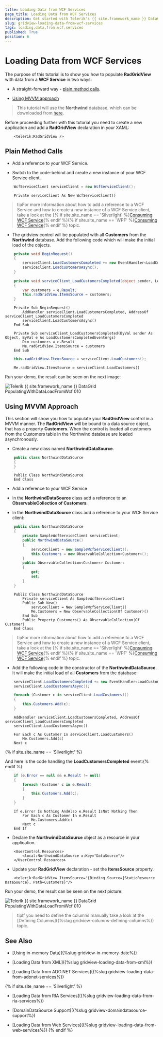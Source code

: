 ```yaml
---
title: Loading Data from WCF Services
page_title: Loading Data from WCF Services
description: Get started with Telerik's {{ site.framework_name }} DataGrid and learn how you can populate the grid with data from a WCF Service.
slug: gridview-loading-data-from-wcf-services
tags: loading,data,from,wcf,services
published: True
position: 6
---
```


# Loading Data from WCF Services

The purpose of this tutorial is to show you how to populate __RadGridView__ with data from a __WCF Service__ in two ways:

* A straight-forward way - [plain method calls](#Plain_Method_Calls). 

* [Using MVVM approach](#Using_MVVM_Approach)

>This tutorial will use the __Northwind__ database, which can be downloaded from [here](http://www.microsoft.com/downloads/details.aspx?FamilyID=06616212-0356-46A0-8DA2-EEBC53A68034&displaylang=en).

Before proceeding further with this tutorial you need to create a new application and add a __RadGridView__ declaration in your XAML: 



```XAML
	<telerik:RadGridView />
```

## Plain Method Calls

* Add a reference to your WCF Service. 

* Switch to the code-behind and create a new instance of your WCF Service client.



```C#
	WcfServiceClient serviceClient = new WcfServiceClient();
```
```VB.NET
	Private serviceClient As New WcfServiceClient()
```

>tipFor more information about how to add a reference to a WCF Service and how to create a new instance of a WCF Service client, take a look at the {% if site.site_name == 'Silverlight' %}[Consuming WCF Service](http://www.telerik.com/help/silverlight/consuming-data-wcf-service.html){% endif %}{% if site.site_name == 'WPF' %}[Consuming WCF Service](http://www.telerik.com/help/wpf/consuming-data-wcf-service.html){% endif %} topic.

* The gridview control will be populated with all __Customers__ from the __Northwind__ database. Add the following code which will make the initial load of the objects.



```C#
	private void BeginRequest()
	{
	    serviceClient.LoadCustomersCompleted += new EventHandler<LoadCustomersCompletedEventArgs>(serviceClient_LoadCustomersCompleted);
	    serviceClient.LoadCustomersAsync();
	}
	
	private void serviceClient_LoadCustomersCompleted(object sender, LoadCustomersCompletedEventArgs e)
	{
	    var customers = e.Result;
	    this.radGridView.ItemsSource = customers;
	}
```
```VB.NET
	Private Sub BeginRequest()
	    AddHandler serviceClient.LoadCustomersCompleted, AddressOf serviceClient_LoadCustomersCompleted
	    serviceClient.LoadCustomersAsync()
	End Sub
	
	Private Sub serviceClient_LoadCustomersCompleted(ByVal sender As Object, ByVal e As LoadCustomersCompletedEventArgs)
	    Dim customers = e.Result
	    Me.radGridView.ItemsSource = customers
	End Sub
```



```C#
	this.radGridView.ItemsSource = serviceClient.LoadCustomers();
```
```VB.NET
	Me.radGridView.ItemsSource = serviceClient.LoadCustomers()
```

Run your demo, the result can be seen on the next image:

![Telerik {{ site.framework_name }} DataGrid PopulatingWithDataLoadFromWcf 010](images/RadGridView_PopulatingWithDataLoadFromWcf_010.PNG)

## Using MVVM Approach

This section will show you how to populate your __RadGridView__ control in a MVVM manner. The __RadGridView__ will be bound to a data source object, that has a property __Customers__. When the control is loaded all customers from the Customers table in the Northwind database are loaded asynchronously.

* Create a new class named __NorthwindDataSource__. 



```C#
	public class NorthwindDataSource
	{
	}
```
```VB.NET
	Public Class NorthwindDataSource
	End Class
```

* Add a reference to your WCF Service 

* In the __NorthwindDataSource__ class add a reference to an __ObservableCollection of Customers__. 

* In the __NorthwindDataSource__ class add a reference to your WCF Service client: 



```C#
	public class NorthwindDataSource
	{
	    private SampleWcfServiceClient serviceClient;
	    public NorthwindDataSource()
	    {
	        serviceClient = new SampleWcfServiceClient();
	        this.Customers = new ObservableCollection<Customer>();
	    }
	    public ObservableCollection<Customer> Customers
	    {
	        get;
	        set;
	    }
	}
```
```VB.NET
	Public Class NorthwindDataSource
	    Private serviceClient As SampleWcfServiceClient
	    Public Sub New()
	        serviceClient = New SampleWcfServiceClient()
	        Me.Customers = New ObservableCollection(Of Customer)()
	    End Sub
	    Public Property Customers() As ObservableCollection(Of Customer)
	End Class
```

>tipFor more information about how to add a reference to a WCF Service and how to create a new instance of a WCF Service client, take a look at the 
{% if site.site_name == 'Silverlight' %}[Consuming WCF Service](http://www.telerik.com/help/silverlight/consuming-data-wcf-service.html){% endif %}{% if site.site_name == 'WPF' %}[Consuming WCF Service](http://www.telerik.com/help/wpf/consuming-data-wcf-service.html){% endif %} topic.

* Add the following code in the constructor of the __NorthwindDataSource__. It will make the initial load of all __Customers__ from the database: 



```C#
	serviceClient.LoadCustomersCompleted += new EventHandler<LoadCustomersCompletedEventArgs>(serviceClient_LoadCustomersCompleted);
	serviceClient.LoadCustomersAsync();
```



```C#
	foreach (Customer c in serviceClient.LoadCustomers())
	{
	    this.Customers.Add(c);
	}
```
```VB.NET
	AddHandler serviceClient.LoadCustomersCompleted, AddressOf serviceClient_LoadCustomersCompleted
	serviceClient.LoadCustomersAsync()
```

```VB.NET
	For Each c As Customer In serviceClient.LoadCustomers()
	    Me.Customers.Add(c)
	Next c
```

{% if site.site_name == 'Silverlight' %}

And here is the code handling the __LoadCustomersCompleted__ event:{% endif %}



```C#
	if (e.Error == null && e.Result != null)
	{
	    foreach (Customer c in e.Result)
	    {
	        this.Customers.Add(c);
	    }
	}
```
```VB.NET
	If e.Error Is Nothing AndAlso e.Result IsNot Nothing Then
	    For Each c As Customer In e.Result
	        Me.Customers.Add(c)
	    Next c
	End If
```

* Declare the __NorthwindDataSource__ object as a resource in your application. 



```XAML
	<UserControl.Resources>
	    <local:NorthwindDataSource x:Key="DataSource"/>
	</UserControl.Resources>
```

* Update your __RadGridView__ declaration - set the __ItemsSource__ property. 



```XAML
	<telerik:RadGridView ItemsSource="{Binding Source={StaticResource DataSource}, Path=Customers}"/>
```

Run your demo, the result can be seen on the next picture: 

![Telerik {{ site.framework_name }} DataGrid PopulatingWithDataLoadFromWcf 010](images/RadGridView_PopulatingWithDataLoadFromWcf_010.PNG)

>tipIf you need to define the columns manually take a look at the [Defining Columns]({%slug gridview-columns-defining-columns%}) topic.

## See Also

 * [Using in-memory Data]({%slug gridview-in-memory-date%})

 * [Loading Data from XML]({%slug gridview-loading-data-from-xml%})
 
 * [Loading Data from ADO.NET Services]({%slug gridview-loading-data-from-adonet-services%})
 
{% if site.site_name == 'Silverlight' %}
 * [Loading Data from RIA Services]({%slug gridview-loading-data-from-ria-services%})

 * [DomainDataSource Support]({%slug gridview-domaindatasource-support%})

 * [Loading Data from Web Services]({%slug gridview-loading-data-from-web-services%})
{% endif %}
